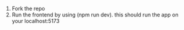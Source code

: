 1. Fork the repo
2. Run the frontend by using (npm run dev). this should run the app on your localhost:5173
